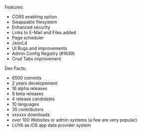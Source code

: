 Features:

+ CORS enabling option
+ Swappable filesystem
+ Enhanced security
+ Links to E-Mail and Files added
+ Page scheduler
+ JsonLd
+ UI Bugs and improvements
+ Admin Config Registry (#1639)
+ Crud Tabs improvement

Dev Facts:

+ 6500 commits
+ 2 years developement
+ 16 alpha releases
+ 8 beta releases
+ 4 release candidates
+ 10 languages
+ 35 contributors
+ xxxxxx downloads
+ over 100 Websites or admin systems (a few are very popular)
+ LUYA as iOS app data provider system